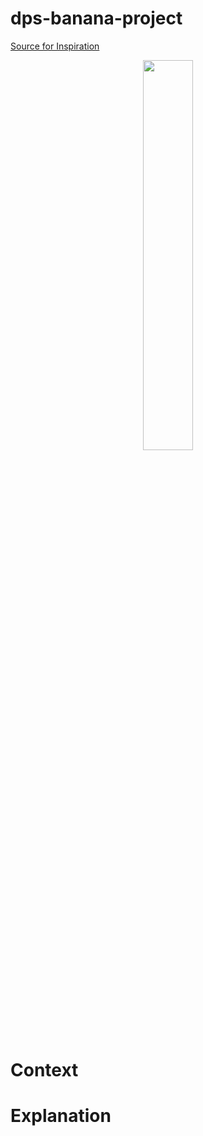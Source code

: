 # dps-banana-project

[Source for Inspiration](https://de.wikipedia.org/wiki/Kühlschifffahrt)
<p align="middle">
  <img src="https://github.com/hopetambala/dps-banana-project/blob/master/resources/banana_graph.png" width="40%" />
</p>

# Context

# Explanation